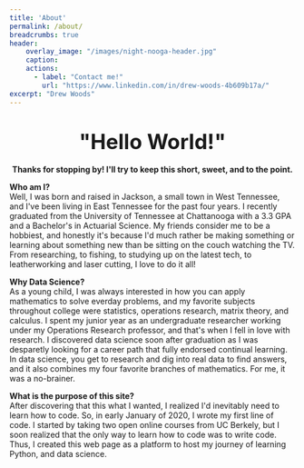 ```yaml
---
title: 'About'
permalink: /about/
breadcrumbs: true
header:
    overlay_image: "/images/night-nooga-header.jpg"
    caption: 
    actions:
      - label: "Contact me!"
        url: "https://www.linkedin.com/in/drew-woods-4b609b17a/"
excerpt: "Drew Woods"
---
```


<!-- # <span style="font-size:1.3em;">"Hello World!"</span>
I am a recent college graduate from The University of Tennessee at Chattanooga, I have a B.S. in Actuarial Science, and I'm an aspiring Data Scientist! While I was in undergrad, the topics that excited me the most were Statistics, Operations Research, and Matrix Theory. My passions are in mathematics, solving puzzles, and I love to build and create things. Although it is indisputable that performing statistical analyses and finding data trends are *top-tier passtimes*, some of my other hobbies include fishing, hiking, and leatherworking!  
  
Shortly following graduation in early January of 2020, I wrote my first line of code -- I've been entirely self taught thus far. I'd be lying if I said it was as easy as all the people on the forums and YouTube make it out to be. It's quite challenging, easily discouraging, and with the enormous amount of readily accessible information, it can feel like trying to take a drink of water from a fire hose.  
  
**<center><span style="font-size:1.1em;">So, I created this portfolio to document my journey.</span></center>** -->

# <center><span style="font-size:1.3em;">"Hello World!"</span></center>
**<center>Thanks for stopping by! I'll try to keep this short, sweet, and to the point.</center>**
  
**Who am I?**  
Well, I was born and raised in Jackson, a small town in West Tennessee, and I've been living in East Tennessee for the past four years. I recently graduated from the University of Tennessee at Chattanooga with a 3.3 GPA and a Bachelor's in Actuarial Science. My friends consider me to be a hobbiest, and honestly it's because I'd much rather be making something or learning about something new than be sitting on the couch watching the TV. From researching, to fishing, to studying up on the latest tech, to leatherworking and laser cutting, I love to do it all!  
  
**Why Data Science?**  
As a young child, I was always interested in how you can apply mathematics to solve everday problems, and my favorite subjects throughout college were statistics, operations research, matrix theory, and calculus. I spent my junior year as an undergraduate researcher working under my Operations Research professor, and that's when I fell in love with research. I discovered data science soon after graduation as I was desparetly looking for a career path that fully endorsed continual learning. In data science, you get to research and dig into real data to find answers, and it also combines my four favorite branches of mathematics. For me, it was a no-brainer.  
  
**What is the purpose of this site?**  
After discovering that this what I wanted, I realized I'd inevitably need to learn how to code. So, in early January of 2020, I wrote my first line of code. I started by taking two open online courses from UC Berkely, but I soon realized that the only way to learn how to code was to write code. Thus, I created this web page as a platform to host my journey of learning Python, and data science.



